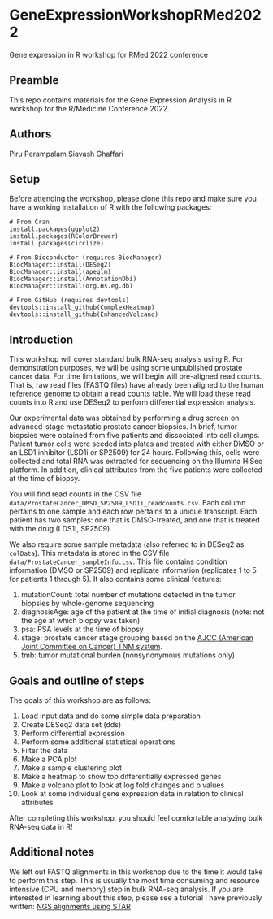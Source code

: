 # GeneExpressionWorkshopRMed2022
Gene expression in R workshop for RMed 2022 conference

## Preamble
This repo contains materials for the Gene Expression Analysis in R workshop for the R/Medicine Conference 2022.

## Authors
Piru Perampalam
Siavash Ghaffari

## Setup

Before attending the workshop, please clone this repo and make sure you have a working installation of R with the following packages:
```
# From Cran
install.packages(ggplot2)
install.packages(RColorBrewer)
install.packages(circlize)

# From Bioconductor (requires BiocManager)
BiocManager::install(DESeq2)
BiocManager::install(apeglm)
BiocManager::install(AnnotationDbi)
BiocManager::install(org.Hs.eg.db)

# From GitHub (requires devtools)
devtools::install_github(ComplexHeatmap)
devtools::install_github(EnhancedVolcano)
```

## Introduction

This workshop will cover standard bulk RNA-seq analysis using R. For demonstration purposes, we will be using some unpublished prostate cancer data. For time limitations, we will begin will pre-aligned read counts. That is, raw read files (FASTQ files) have already been aligned to the human reference genome to obtain a read counts table. We will load these read counts into R and use DESeq2 to perform differential expression analysis. 

Our experimental data was obtained by performing a drug screen on advanced-stage metastatic prostate cancer biopsies. In brief, tumor biopsies were obtained from five patients and dissociated into cell clumps. Patient tumor cells were seeded into plates and treated with either DMSO or an LSD1 inhibitor (LSD1i or SP2509) for 24 hours. Following this, cells were collected and total RNA was extracted for sequencing on the Illumina HiSeq platform. In addition, clinical attributes from the five patients were collected at the time of biopsy.

You will find read counts in the CSV file ```data/ProstateCancer_DMSO_SP2509_LSD1i_readcounts.csv```. Each column pertains to one sample and each row pertains to a unique transcript. Each patient has two samples: one that is DMSO-treated, and one that is treated with the drug (LDS1i, SP2509).

We also require some sample metadata (also referred to in DESeq2 as ```colData```). This metadata is stored in the CSV file ```data/ProstateCancer_sampleInfo.csv```. This file contains condition information (DMSO or SP2509) and replicate information (replicates 1 to 5 for patients 1 through 5). It also contains some clinical features:

1. mutationCount: total number of mutations detected in the tumor biopsies by whole-genome sequencing
2. diagnosisAge: age of the patient at the time of initial diagnosis (note: not the age at which biopsy was taken)
3. psa: PSA levels at the time of biopsy
4. stage: prostate cancer stage grouping based on the [AJCC (American Joint Committee on Cancer) TNM system](https://cancer.ca/en/cancer-information/cancer-types/prostate/staging).
5. tmb: tumor mutational burden (nonsynonymous mutations only)


## Goals and outline of steps

The goals of this workshop are as follows:

1. Load input data and do some simple data preparation
2. Create DESeq2 data set (dds)
3. Perform differential expression
4. Perform some additional statistical operations
5. Filter the data
6. Make a PCA plot
7. Make a sample clustering plot
8. Make a heatmap to show top differentially expressed genes
9. Make a volcano plot to look at log fold changes and p values
10. Look at some individual gene expression data in relation to clinical attributes

After completing this workshop, you should feel comfortable analyzing bulk RNA-seq data in R!

## Additional notes

We left out FASTQ alignments in this workshop due to the time it would take to perform this step. This is usually the most time consuming and resource intensive (CPU and memory) step in bulk RNA-seq analysis. If you are interested in learning about this step, please see a tutorial I have previously written: [NGS alignments using STAR](https://github.com/developerpiru/seq-alignment-tutorial)
